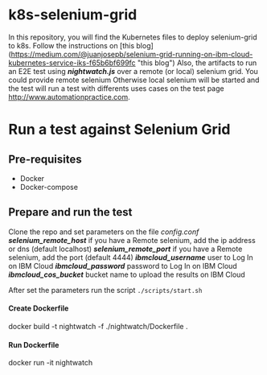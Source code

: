 # k8s-selenium-grid
In this repository, you will find the Kubernetes files to deploy selenium-grid to k8s. Follow the instructions on [this blog] (https://medium.com/@juanjosepb/selenium-grid-running-on-ibm-cloud-kubernetes-service-iks-f65b6bf699fc "this blog")
Also, the artifacts to run an E2E test using _**nightwatch.js**_ over a remote (or local) selenium grid. You could provide remote selenium Otherwise local selenium will be started and the test will run a test with differents uses cases on the test page http://www.automationpractice.com.


# Run a test against Selenium Grid
## Pre-requisites
- Docker
- Docker-compose

## Prepare and run the test
Clone the repo and set parameters on the file *config.conf*
**_selenium_remote_host_** if you have a Remote selenium, add the ip address or dns (default localhost)
**_selenium_remote_port_** if you have a Remote selenium, add the port (default 4444)
**_ibmcloud_username_** user to Log In on IBM Cloud 
**_ibmcloud_password_** password to Log In on IBM Cloud 
**_ibmcloud_cos_bucket_** bucket name to upload the results on IBM Cloud 

After set the parameters run the script `./scripts/start.sh`

#### Create Dockerfile
docker build -t nightwatch -f ./nightwatch/Dockerfile .

#### Run Dockerfile
docker run -it nightwatch